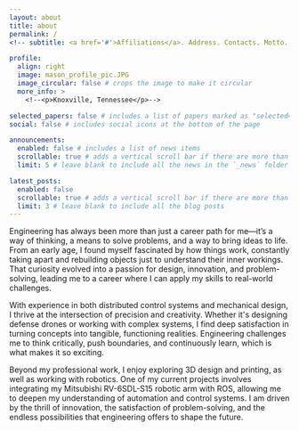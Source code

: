 ```yaml
---
layout: about
title: about
permalink: /
<!-- subtitle: <a href='#'>Affiliations</a>. Address. Contacts. Motto. Etc.-->

profile:
  align: right
  image: mason_profile_pic.JPG
  image_circular: false # crops the image to make it circular
  more_info: >
    <!--<p>Knoxville, Tennessee</p>-->

selected_papers: false # includes a list of papers marked as "selected={true}"
social: false # includes social icons at the bottom of the page

announcements:
  enabled: false # includes a list of news items
  scrollable: true # adds a vertical scroll bar if there are more than 3 news items
  limit: 5 # leave blank to include all the news in the `_news` folder

latest_posts:
  enabled: false
  scrollable: true # adds a vertical scroll bar if there are more than 3 new posts items
  limit: 3 # leave blank to include all the blog posts
---
```


Engineering has always been more than just a career path for me—it’s a way of thinking, a means to solve problems, and a way to bring ideas to life. From an early age, I found myself fascinated by how things work, constantly taking apart and rebuilding objects just to understand their inner workings. That curiosity evolved into a passion for design, innovation, and problem-solving, leading me to a career where I can apply my skills to real-world challenges.

With experience in both distributed control systems and mechanical design, I thrive at the intersection of precision and creativity. Whether it's designing defense drones or working with complex systems, I find deep satisfaction in turning concepts into tangible, functioning realities. Engineering challenges me to think critically, push boundaries, and continuously learn, which is what makes it so exciting.

Beyond my professional work, I enjoy exploring 3D design and printing, as well as working with robotics. One of my current projects involves integrating my Mitsubishi RV-6SDL-S15 robotic arm with ROS, allowing me to deepen my understanding of automation and control systems. I am driven by the thrill of innovation, the satisfaction of problem-solving, and the endless possibilities that engineering offers to shape the future.